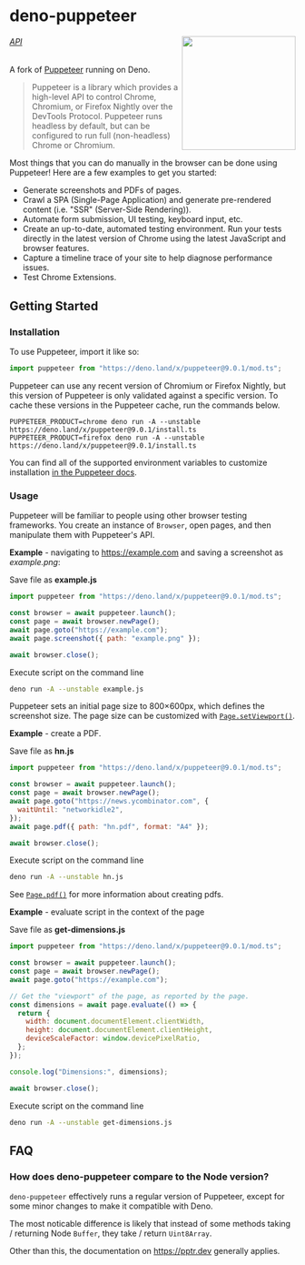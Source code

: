 # deno-puppeteer

<img src="./logo.png" height="200" align="right">

###### [API](https://github.com/puppeteer/puppeteer/blob/v9.0.1/docs/api.md)

A fork of [Puppeteer](https://pptr.dev/) running on Deno.

> Puppeteer is a library which provides a high-level API to control Chrome, Chromium, or Firefox Nightly over the DevTools Protocol. Puppeteer runs headless by default, but can be configured to run full (non-headless) Chrome or Chromium.

Most things that you can do manually in the browser can be done using Puppeteer! Here are a few examples to get you started:

- Generate screenshots and PDFs of pages.
- Crawl a SPA (Single-Page Application) and generate pre-rendered content (i.e. "SSR" (Server-Side Rendering)).
- Automate form submission, UI testing, keyboard input, etc.
- Create an up-to-date, automated testing environment. Run your tests directly in the latest version of Chrome using the latest JavaScript and browser features.
- Capture a timeline trace of your site to help diagnose performance issues.
- Test Chrome Extensions.

## Getting Started

### Installation

To use Puppeteer, import it like so:

```ts
import puppeteer from "https://deno.land/x/puppeteer@9.0.1/mod.ts";
```

Puppeteer can use any recent version of Chromium or Firefox Nightly, but this version of Puppeteer is only validated against a specific version. To cache these versions in the Puppeteer cache, run the commands below.

```shell
PUPPETEER_PRODUCT=chrome deno run -A --unstable https://deno.land/x/puppeteer@9.0.1/install.ts
PUPPETEER_PRODUCT=firefox deno run -A --unstable https://deno.land/x/puppeteer@9.0.1/install.ts
```

You can find all of the supported environment variables to customize installation [in the Puppeteer docs](https://pptr.dev/#?product=Puppeteer&version=v5.5.0&show=api-environment-variables).

### Usage

Puppeteer will be familiar to people using other browser testing frameworks. You create an instance of `Browser`, open pages, and then manipulate them with Puppeteer's API.

**Example** - navigating to https://example.com and saving a screenshot as _example.png_:

Save file as **example.js**

```js
import puppeteer from "https://deno.land/x/puppeteer@9.0.1/mod.ts";

const browser = await puppeteer.launch();
const page = await browser.newPage();
await page.goto("https://example.com");
await page.screenshot({ path: "example.png" });

await browser.close();
```

Execute script on the command line

```bash
deno run -A --unstable example.js
```

Puppeteer sets an initial page size to 800×600px, which defines the screenshot size. The page size can be customized with [`Page.setViewport()`](https://github.com/puppeteer/puppeteer/blob/v5.5.0/docs/api.md#pagesetviewportviewport).

**Example** - create a PDF.

Save file as **hn.js**

```js
import puppeteer from "https://deno.land/x/puppeteer@9.0.1/mod.ts";

const browser = await puppeteer.launch();
const page = await browser.newPage();
await page.goto("https://news.ycombinator.com", {
  waitUntil: "networkidle2",
});
await page.pdf({ path: "hn.pdf", format: "A4" });

await browser.close();
```

Execute script on the command line

```bash
deno run -A --unstable hn.js
```

See [`Page.pdf()`](https://github.com/puppeteer/puppeteer/blob/v5.5.0/docs/api.md#pagepdfoptions) for more information about creating pdfs.

**Example** - evaluate script in the context of the page

Save file as **get-dimensions.js**

```js
import puppeteer from "https://deno.land/x/puppeteer@9.0.1/mod.ts";

const browser = await puppeteer.launch();
const page = await browser.newPage();
await page.goto("https://example.com");

// Get the "viewport" of the page, as reported by the page.
const dimensions = await page.evaluate(() => {
  return {
    width: document.documentElement.clientWidth,
    height: document.documentElement.clientHeight,
    deviceScaleFactor: window.devicePixelRatio,
  };
});

console.log("Dimensions:", dimensions);

await browser.close();
```

Execute script on the command line

```bash
deno run -A --unstable get-dimensions.js
```

## FAQ

### How does deno-puppeteer compare to the Node version?

`deno-puppeteer` effectively runs a regular version of Puppeteer, except for some minor changes to make it compatible with Deno.

The most noticable difference is likely that instead of some methods taking / returning Node `Buffer`, they take / return `Uint8Array`.

Other than this, the documentation on https://pptr.dev generally applies.
